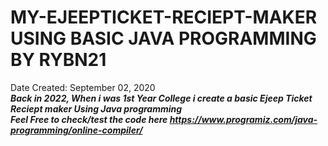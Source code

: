 # MY-EJEEPTICKET-RECIEPT-MAKER USING BASIC JAVA PROGRAMMING BY RYBN21
Date Created: September 02, 2020 <br />
***Back in 2022, When i was 1st Year College i create a basic Ejeep Ticket Reciept maker Using Java programming*** <br />
***Feel Free to check/test the code here https://www.programiz.com/java-programming/online-compiler/***
